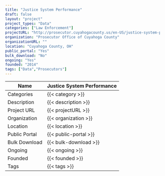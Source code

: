 ```yaml
---
title: "Justice System Performance"
draft: false
layout: "project"
project_types: "Data"
categories: ["Law Enforcement"]
projectURL: "http://prosecutor.cuyahogacounty.us/en-US/justice-system-performance.aspx"
organization: "Prosecutor Office of Cuyahoga County"
organizationURL: ""
location: "Cuyahoga County, OH"
public_portal: "Yes"
bulk_download: "No"
ongoing: "Yes"
founded: "2014"
tags: ["Data","Prosecutors"]
---
```



Name                    |  Justice System Performance    
------------------------|----
Categories              | {{< category >}} 
Description             | {{< description >}} 
Project URL             | {{< projectURL >}} 
Organization            | {{< organization >}} 
Location                | {{< location >}} 
Public Portal           | {{< public-portal >}} 
Bulk Download           | {{< bulk-download >}} 
Ongoing                 | {{< ongoing >}} 
Founded                 | {{< founded >}} 
Tags                    | {{< tags >}} 
